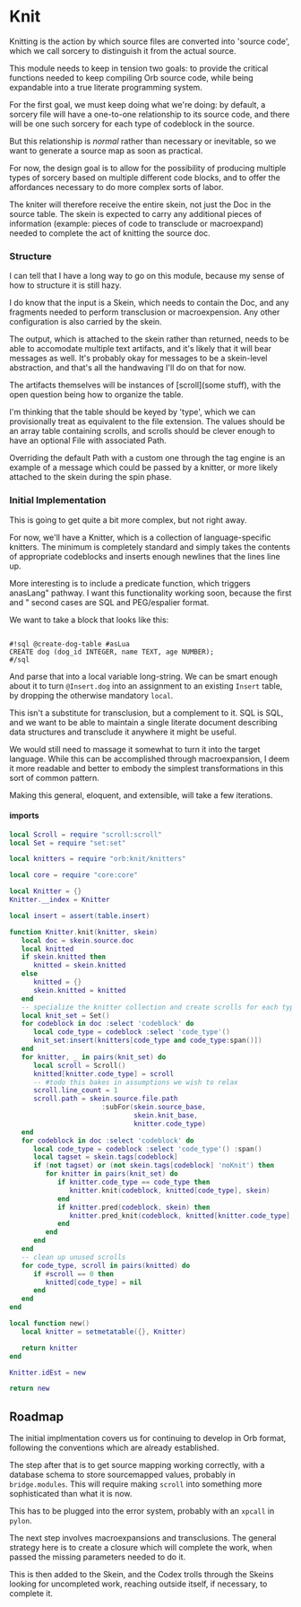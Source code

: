 # Knit


  Knitting is the action by which source files are converted into 'source
code', which we call sorcery to distinguish it from the actual source\.

This module needs to keep in tension two goals: to provide the critical
functions needed to keep compiling Orb source code, while being expandable
into a true literate programming system\.

For the first goal, we must keep doing what we're doing: by default, a sorcery
file will have a one\-to\-one relationship to its source code, and there will be
one such sorcery for each type of codeblock in the source\.

But this relationship is *normal* rather than necessary or inevitable, so we
want to generate a source map as soon as practical\.

For now, the design goal is to allow for the possibility of producing multiple
types of sorcery based on multiple different code blocks, and to offer the
affordances necessary to do more complex sorts of labor\.

The kniter will therefore receive the entire skein, not just the Doc in the
source table\.  The skein is expected to carry any additional pieces of
information \(example: pieces of code to transclude or macroexpand\) needed to
complete the act of knitting the source doc\.


### Structure

  I can tell that I have a long way to go on this module, because my sense of
how to structure it is still hazy\.

I do know that the input is a Skein, which needs to contain the Doc, and any
fragments needed to perform transclusion or macroexpension\.  Any other
configuration is also carried by the skein\.

The output, which is attached to the skein rather than returned, needs to be
able to accomodate multiple text artifacts, and it's likely that it will bear
messages as well\.  It's probably okay for messages to be a skein\-level
abstraction, and that's all the handwaving I'll do on that for now\.

The artifacts themselves will be instances of [scroll](some stuff), with the
open question being how to organize the table\.

I'm thinking that the table should be keyed by 'type', which we can
provisionally treat as equivalent to the file extension\. The values should be
an array table containing scrolls, and scrolls should be clever enough to have
an optional File with associated Path\.

Overriding the default Path with a custom one through the tag engine is an
example of a message which could be passed by a knitter, or more likely
attached to the skein during the spin phase\.


### Initial Implementation

This is going to get quite a bit more complex, but not right away\.

For now, we'll have a Knitter, which is a collection of language\-specific
knitters\.  The minimum is completely standard and simply takes the contents of
appropriate codeblocks and inserts enough newlines that the lines line up\.

More interesting is to include a predicate function, which triggers anasLang" pathway\.  I want this functionality working soon, because the first
and
" second cases are SQL and PEG/espalier format\.

We want to take a block that looks like this:

```orb

#!sql @create-dog-table #asLua
CREATE dog (dog_id INTEGER, name TEXT, age NUMBER);
#/sql

```

And parse that into a local variable long\-string\.  We can be smart enough
about it to turn `@Insert.dog` into an assignment to an existing `Insert`
table, by dropping the otherwise mandatory `local`\.

This isn't a substitute for transclusion, but a complement to it\. SQL is SQL,
and we want to be able to maintain a single literate document describing data
structures and transclude it anywhere it might be useful\.

We would still need to massage it somewhat to turn it into the target
language\.  While this can be accomplished through macroexpansion, I deem it
more readable and better to embody the simplest transformations in this sort
of common pattern\.

Making this general, eloquent, and extensible, will take a few iterations\.


#### imports

```lua
local Scroll = require "scroll:scroll"
local Set = require "set:set"

local knitters = require "orb:knit/knitters"

local core = require "core:core"
```

```lua
local Knitter = {}
Knitter.__index = Knitter
```

```lua
local insert = assert(table.insert)

function Knitter.knit(knitter, skein)
   local doc = skein.source.doc
   local knitted
   if skein.knitted then
      knitted = skein.knitted
   else
      knitted = {}
      skein.knitted = knitted
   end
   -- specialize the knitter collection and create scrolls for each type
   local knit_set = Set()
   for codeblock in doc :select 'codeblock' do
      local code_type = codeblock :select 'code_type'()
      knit_set:insert(knitters[code_type and code_type:span()])
   end
   for knitter, _ in pairs(knit_set) do
      local scroll = Scroll()
      knitted[knitter.code_type] = scroll
      -- #todo this bakes in assumptions we wish to relax
      scroll.line_count = 1
      scroll.path = skein.source.file.path
                       :subFor(skein.source_base,
                               skein.knit_base,
                               knitter.code_type)
   end
   for codeblock in doc :select 'codeblock' do
      local code_type = codeblock :select 'code_type'() :span()
      local tagset = skein.tags[codeblock]
      if (not tagset) or (not skein.tags[codeblock] 'noKnit') then
         for knitter in pairs(knit_set) do
            if knitter.code_type == code_type then
               knitter.knit(codeblock, knitted[code_type], skein)
            end
            if knitter.pred(codeblock, skein) then
               knitter.pred_knit(codeblock, knitted[knitter.code_type], skein)
            end
         end
      end
   end
   -- clean up unused scrolls
   for code_type, scroll in pairs(knitted) do
      if #scroll == 0 then
         knitted[code_type] = nil
      end
   end
end
```

```lua
local function new()
   local knitter = setmetatable({}, Knitter)

   return knitter
end

Knitter.idEst = new
```

```lua
return new
```


## Roadmap

  The initial implmentation covers us for continuing to develop in Orb format,
following the conventions which are already established\.

The step after that is to get source mapping working correctly, with a
database schema to store sourcemapped values, probably in `bridge.modules`\.
This will require making `scroll` into something more sophisticated than what
it is now\.

This has to be plugged into the error system, probably with an `xpcall` in
`pylon`\.

The next step involves macroexpansions and transclusions\.  The general
strategy here is to create a closure which will complete the work, when passed
the missing parameters needed to do it\.

This is then added to the Skein, and the Codex trolls through the Skeins
looking for uncompleted work, reaching outside itself, if necessary, to
complete it\.
